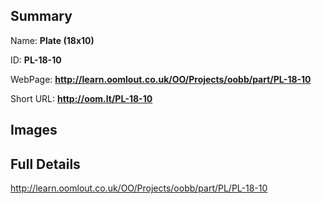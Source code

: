 

## Summary
 
Name: __Plate (18x10)__

ID: __PL-18-10__

WebPage: __http://learn.oomlout.co.uk/OO/Projects/oobb/part/PL-18-10__

Short URL: __http://oom.lt/PL-18-10__


## Images




## Full Details

 http://learn.oomlout.co.uk/OO/Projects/oobb/part/PL/PL-18-10

